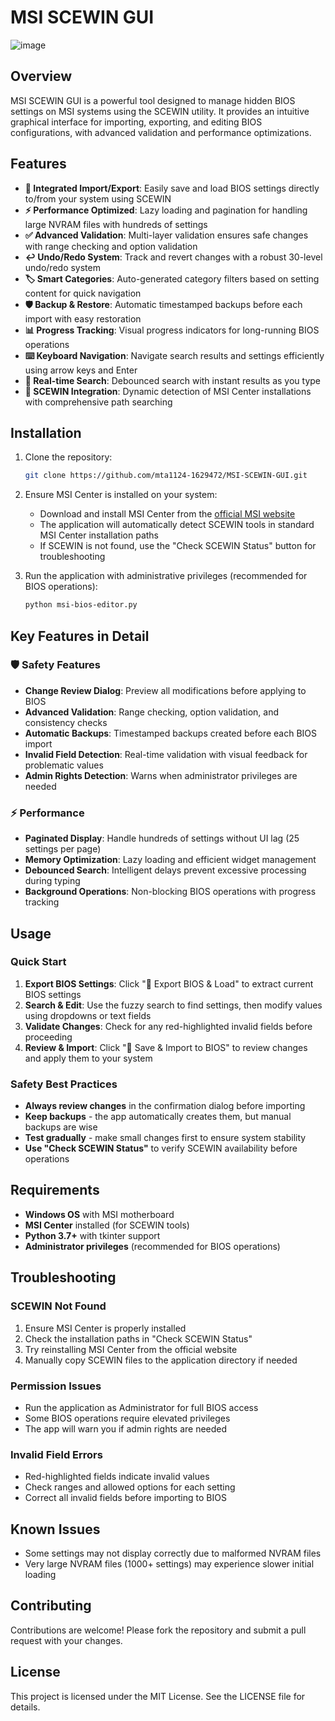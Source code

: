 # MSI SCEWIN GUI

![image](https://github.com/user-attachments/assets/f0bfe5d4-47f6-446c-ac9f-9a9dc309b4dd)

## Overview

MSI SCEWIN GUI is a powerful tool designed to manage hidden BIOS settings on MSI systems using the SCEWIN utility. It provides an intuitive graphical interface for importing, exporting, and editing BIOS configurations, with advanced validation and performance optimizations.

## Features

- **🔄 Integrated Import/Export**: Easily save and load BIOS settings directly to/from your system using SCEWIN
- **⚡ Performance Optimized**: Lazy loading and pagination for handling large NVRAM files with hundreds of settings
- **✅ Advanced Validation**: Multi-layer validation ensures safe changes with range checking and option validation
- **↩️ Undo/Redo System**: Track and revert changes with a robust 30-level undo/redo system
- **🏷️ Smart Categories**: Auto-generated category filters based on setting content for quick navigation
- **🛡️ Backup & Restore**: Automatic timestamped backups before each import with easy restoration
- **📊 Progress Tracking**: Visual progress indicators for long-running BIOS operations
- **⌨️ Keyboard Navigation**: Navigate search results and settings efficiently using arrow keys and Enter
- **🎯 Real-time Search**: Debounced search with instant results as you type
- **🔧 SCEWIN Integration**: Dynamic detection of MSI Center installations with comprehensive path searching

## Installation

1. Clone the repository:

   ```bash
   git clone https://github.com/mta1124-1629472/MSI-SCEWIN-GUI.git
   ```

2. Ensure MSI Center is installed on your system:
   - Download and install MSI Center from the [official MSI website](https://www.msi.com/Landing/MSI-Center)
   - The application will automatically detect SCEWIN tools in standard MSI Center installation paths
   - If SCEWIN is not found, use the "Check SCEWIN Status" button for troubleshooting

3. Run the application with administrative privileges (recommended for BIOS operations):

   ```bash
   python msi-bios-editor.py
   ```

## Key Features in Detail

### 🛡️ Safety Features

- **Change Review Dialog**: Preview all modifications before applying to BIOS
- **Advanced Validation**: Range checking, option validation, and consistency checks
- **Automatic Backups**: Timestamped backups created before each BIOS import
- **Invalid Field Detection**: Real-time validation with visual feedback for problematic values
- **Admin Rights Detection**: Warns when administrator privileges are needed

### ⚡ Performance

- **Paginated Display**: Handle hundreds of settings without UI lag (25 settings per page)
- **Memory Optimization**: Lazy loading and efficient widget management
- **Debounced Search**: Intelligent delays prevent excessive processing during typing
- **Background Operations**: Non-blocking BIOS operations with progress tracking

## Usage

### Quick Start

1. **Export BIOS Settings**: Click "🔽 Export BIOS & Load" to extract current BIOS settings
2. **Search & Edit**: Use the fuzzy search to find settings, then modify values using dropdowns or text fields
3. **Validate Changes**: Check for any red-highlighted invalid fields before proceeding
4. **Review & Import**: Click "🔼 Save & Import to BIOS" to review changes and apply them to your system

### Safety Best Practices

- **Always review changes** in the confirmation dialog before importing
- **Keep backups** - the app automatically creates them, but manual backups are wise
- **Test gradually** - make small changes first to ensure system stability
- **Use "Check SCEWIN Status"** to verify SCEWIN availability before operations

## Requirements

- **Windows OS** with MSI motherboard
- **MSI Center** installed (for SCEWIN tools)
- **Python 3.7+** with tkinter support
- **Administrator privileges** (recommended for BIOS operations)

## Troubleshooting

### SCEWIN Not Found

1. Ensure MSI Center is properly installed
2. Check the installation paths in "Check SCEWIN Status"
3. Try reinstalling MSI Center from the official website
4. Manually copy SCEWIN files to the application directory if needed

### Permission Issues

- Run the application as Administrator for full BIOS access
- Some BIOS operations require elevated privileges
- The app will warn you if admin rights are needed

### Invalid Field Errors

- Red-highlighted fields indicate invalid values
- Check ranges and allowed options for each setting
- Correct all invalid fields before importing to BIOS

## Known Issues

- Some settings may not display correctly due to malformed NVRAM files
- Very large NVRAM files (1000+ settings) may experience slower initial loading

## Contributing

Contributions are welcome! Please fork the repository and submit a pull request with your changes.

## License

This project is licensed under the MIT License. See the LICENSE file for details.
